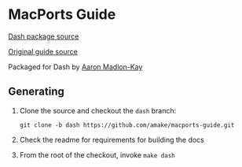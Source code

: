 MacPorts Guide
=======================

[Dash package source](https://github.com/amake/macports-guide)

[Original guide source](https://github.com/macports/macports-guide)

Packaged for Dash by [Aaron Madlon-Kay](https://twitter.com/amadlonkay)

## Generating

1. Clone the source and checkout the `dash` branch:
    ```
    git clone -b dash https://github.com/amake/macports-guide.git
    ```

2. Check the readme for requirements for building the docs

3. From the root of the checkout, invoke `make dash`
